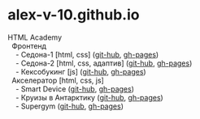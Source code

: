 # alex-v-10.github.io
HTML Academy  
&nbsp;&nbsp;Фронтенд  
&nbsp;&nbsp;&nbsp;&nbsp;- Седона-1 \[html, css\] ([git-hub](https://github.com/alex-v-10/2116963-sedona-34), [gh-pages](https://alex-v-10.github.io/2116963-sedona-34/))  
&nbsp;&nbsp;&nbsp;&nbsp;- Седона-2 \[html, css, адаптив\] ([git-hub](https://github.com/alex-v-10/2116963-sedona-26), [gh-pages](https://alex-v-10.github.io/2116963-sedona-26/))  
&nbsp;&nbsp;&nbsp;&nbsp;- Кексобукинг \[js\] ([git-hub](https://github.com/alex-v-10/2116963-keksobooking-27), [gh-pages](https://alex-v-10.github.io/2116963-keksobooking-27/))  
&nbsp;&nbsp;Акселератор \[html, css, js\]  
&nbsp;&nbsp;&nbsp;&nbsp;- Smart Device ([git-hub](https://github.com/alex-v-10/smart-device), [gh-pages](https://alex-v-10.github.io/smart-device/))  
&nbsp;&nbsp;&nbsp;&nbsp;- Круизы в Антарктику ([git-hub](https://github.com/alex-v-10/kruizy-v-antarktiku), [gh-pages](https://alex-v-10.github.io/kruizy-v-antarktiku/))  
&nbsp;&nbsp;&nbsp;&nbsp;- Supergym ([git-hub](https://github.com/alex-v-10/supergym), [gh-pages](https://alex-v-10.github.io/supergym/))  
